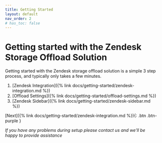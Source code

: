 ```yaml
---
title: Getting Started
layout: default
nav_order: 2
# has_toc: false
---
```


# Getting started with the Zendesk Storage Offload Solution

Getting started with the Zendesk storage offload solution is a simple 3 step process, and typically only takes a few minutes.

1. [Zendesk Integration]({% link docs/getting-started/zendesk-integration.md %})
2. [Offload Settings]({% link docs/getting-started/offload-settings.md %})
3. [Zendesk Sidebar]({% link docs/getting-started/zendesk-sidebar.md %})


[Next]({% link docs/getting-started/zendesk-integration.md %}){: .btn .btn-purple }

_If you have any problems during setup please contact us and we'll be happy to provide assistance_
